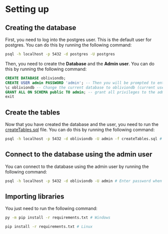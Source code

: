 # Setting up

## Creating the database
First, you need to log into the postgres user. This is the default user for postgres. You can do this by running the following command:
```bash
psql -h localhost -p 5432 -d postgres -U postgres
```

Then, you need to create the **Database** and the **Admin user**. You can do this by running the following command:
```sql
CREATE DATABASE obliviondb;
CREATE USER admin PASSWORD 'admin'; -- Then you will be prompted to enter a password
\c obliviondb -- Change the current database to obliviondb (current user is postgres)
GRANT ALL ON SCHEMA public TO admin; -- grant all privileges to the admin user on this database
exit
```

## Create the tables
Now that you have created the database and the user, you need to run the [createTables.sql](createTables.sql) file. You can do this by running the following command:
```bash
psql -h localhost -p 5432 -d obliviondb -U admin -f createTables.sql # Enter password when prompted
```

## Connect to the database using the admin user
You can connect to the database using the admin user by running the following command:
```bash
psql -h localhost -p 5432 -d obliviondb -U admin # Enter password when prompted
```

## Importing libraries
You just need to run the following command:
```bash
py -m pip install -r requirements.txt # Windows
```
```bash
pip install -r requirements.txt # Linux
```